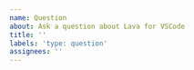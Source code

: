 ```yaml
---
name: Question
about: Ask a question about Lava for VSCode
title: ''
labels: 'type: question'
assignees: ''
---
```


<!-- Please search existing issues to avoid creating duplicates. -->